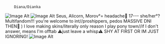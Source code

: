 
        Diana/Dianka
![Image Alt](https://64.media.tumblr.com/c6ba30ca701f966c3a5c86fcd9842306/6f072ea04e7b6c72-42/s100x200/85eb8181bdc37429f4615e2d74db179a38a29fef.gifv) ![Image Alt](https://64.media.tumblr.com/a8005009908fe11ec7e3719a8c7ad9c0/6f072ea04e7b6c72-72/s100x200/74e388ab76e58e3220239ac9df751f21e47ccc8a.pnj)
Seus, Alicorn, Morov°= headache🩵
17--- she/her°? Multifandom!!! you're welcome to int//proshippers, pedos MASSIVE DNI THEN🚫 ) I love making skins/literally only reason I play pony town//if I don't answer, means I'm offtab ⚠️just leave a whisp⚠️ SHY AT FIRST OR IM JUST IGNORING!
![Image Alt](https://watermelon.crd.co/assets/images/gallery21/d098e234.gif?v=6332de85)